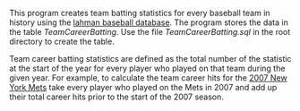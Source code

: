 This program creates team batting statistics for every baseball team in 
history using the [lahman baseball database](http://www.seanlahman.com/baseball-archive/statistics/).
The program stores the data in the table *TeamCareerBatting*.
Use the file *TeamCareerBatting.sql* in the root directory to create the
table.

Team career batting statistics are defined as the total number of the 
statistic  at the start of the year for every player who played on that team 
during the given year.  For example, to calculate the team career hits for the 
[2007 New York Mets](http://www.baseball-reference.com/teams/NYM/2007.shtml)
take every player who played on the Mets in 2007 and add up their
total career hits prior to the start of the 2007 season.

